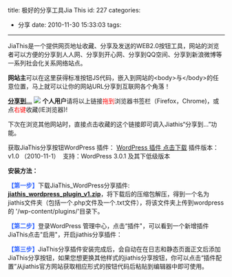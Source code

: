 title: 极好的分享工具Jia This
id: 227
categories:
  - 分享
date: 2010-11-30 15:33:03
tags:
---

JiaThis是一个提供网页地址收藏、分享及发送的WEB2.0按钮工具，网站的浏览者可以方便的分享到人人网、分享到开心网、分享到QQ空间、分享到新浪微博等一系列社会化关系网络站点。

**网站主**可以在这里获得标准按钮JS代码，嵌入到网站的&lt;body&gt;与&lt;/body&gt;的任意位置，马上就可以让你的网站URL分享到互联网各个角落！

[**分享到...**](http://www.jiathis.com/uses/person) ![](http://www.jiathis.com/resource/default/images/tuo.png)
**个人用户**请将以上链接<span style="color: #ff0000">拖到</span>浏览器书签栏（Firefox，Chrome)，或点<span style="color: #ff0000">右键</span>收藏(IE浏览器)!

下次在浏览其他网站时，直接点击收藏的这个链接即可调入Jiathis“分享到...”功能。

获取JiaThis分享按钮WordPress 插件：
[WordPress 插件 点击下载](http://www.jiathis.com/resource/downloads/plugins/jiathis_wordpress_plugin_v1.zip)
插件版本：v1.0 （2010-11-1）  支持：WordPress 3.0.1 及其下低级版本

**安装方法：**

<span style="color: #3366ff">**【第一步】**</span>下载JiaThis_WordPress分享插件:[ **jiathis_wordpress_plugin_v1.zip**](http://www.jiathis.com/resource/downloads/plugins/jiathis_wordpress_plugin_v1.zip)，将下载后的压缩包解压，得到一个名为jiathis文件夹（包括一个.php文件及一个.txt文件），将该文件夹上传到wordpress的 '/wp-content/plugins/'目录下。

<span style="color: #3366ff">**【第二步】**</span>登录WordPress 管理中心，点击“插件"，可以看到一个新增插件JiaThis点击"启用"，开启jiathis分享插件：

<span style="color: #3366ff">**【第三步】**</span>JiaThis分享插件安装完成后，会自动在在日志和静态页面正文后添加JiaThis分享按钮，如果您想更换其他样式的jiathis分享按钮，你可以点击“插件配置”从jiathis官方网站获取相应形式的按钮代码后粘贴到编辑器中即可使用。